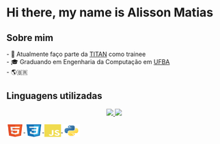 <h1>Hi there, my name is Alisson Matias</h1>

<h2>Sobre mim</h2>
-  👔 Atualmente faço parte da <a href="https://titanci.com.br/">TITAN</a> como trainee<br>
-  🎓 Graduando em Engenharia da Computação em <a href="https://www.ufba.br">UFBA</a><br>
-  🌎🇧🇷
<h3> </h3>
<h2>Linguagens utilizadas</h2>
<div align="center">
  <a href="https://github.com/Alissonmds00">
  <img height="150em" src="https://github-readme-stats.vercel.app/api?username=Alissonmds00&show_icons=true&theme=radical&include_all_commits=true&count_private=true"/>
  <img height="150em" src="https://github-readme-stats.vercel.app/api/top-langs/?username=Alissonmds00&layout=compact&langs_count=7&theme=radical"/>
</div>
  <div style="display: inline_block"><br>
  <img align="center" alt="Alisson-HTML" height="30" width="40" src="https://raw.githubusercontent.com/devicons/devicon/master/icons/html5/html5-original.svg">
  <img align="center" alt="Alisson-CSS" height="30" width="40" src="https://raw.githubusercontent.com/devicons/devicon/master/icons/css3/css3-original.svg">
  <img align="center" alt="Alisson-js" height="30" width="40" src="https://raw.githubusercontent.com/devicons/devicon/master/icons/javascript/javascript-plain.svg">
  <img align="center" alt="Alisson-Python" height="30" width="40" src="https://raw.githubusercontent.com/devicons/devicon/master/icons/python/python-original.svg">
  </div>

  
